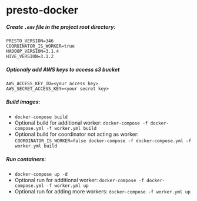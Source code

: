 # presto-docker

##### Create `.env` file in the project root directory:
```
PRESTO_VERSION=346
COORDINATOR_IS_WORKER=true
HADOOP_VERSION=3.1.4
HIVE_VERSION=3.1.2
```

##### Optionaly add AWS keys to access s3 bucket 
```
AWS_ACCESS_KEY_ID=<your access key>
AWS_SECRET_ACCESS_KEY=<your secret key>
```

##### Build images:
- `docker-compose build`
- Optional build for additional worker: `docker-compose -f docker-compose.yml -f worker.yml build`
- Optional build for coordinator not acting as worker: `COORDINATOR_IS_WORKER=false docker-compose -f docker-compose.yml -f worker.yml build`

##### Run containers:
- `docker-compose up -d`
- Optional run for additional worker: `docker-compose -f docker-compose.yml -f worker.yml up`
- Optional run for adding more workers: `docker-compose -f worker.yml up`
